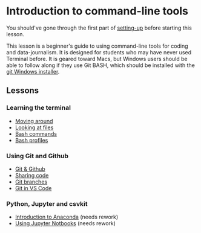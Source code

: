 # Introduction to command-line tools

You should've gone through the first part of [setting-up](https://github.com/utdata/setting-up) before starting this lesson.

This lesson is a beginner's guide to using command-line tools for coding and data-journalism. It is designed for students who may have never used Terminal before. It is geared toward Macs, but Windows users should be able to follow along if they use Git BASH, which should be installed with the [git Windows installer](https://git-scm.com/download/).

## Lessons

### Learning the terminal

* [Moving around](lectures/bash/bash-moving-around.md)
* [Looking at files](lectures/bash/bash-viewing-files.md)
* [Bash commands](lectures/bash/bash-commands.md)
* [Bash profiles](lectures/bash/bash-profiles.md)

### Using Git and Github

* [Git & Github](lectures/git/gitting-started.md)
* [Sharing code](lectures/git/git-clone.md)
* [Git branches](lectures/git/git-branch.md)
* [Git in VS Code](lectures/git/git-vscode.md)

### Python, Jupyter and csvkit

* [Introduction to Anaconda](lectures/python/intro-anaconda.md) (needs rework)
* [Using Jupyter Notbooks](lectures/python/using-jupyter.md) (needs rework)